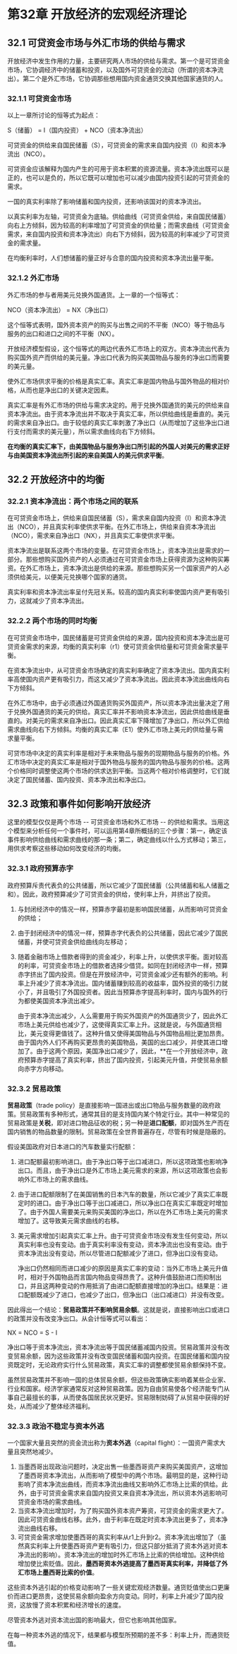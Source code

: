 # 第32章 开放经济的宏观经济理论

## 32.1 可贷资金市场与外汇市场的供给与需求
开放经济中发生作用的力量，主要研究两人市场的供给与需求。第一个是可贷资金市场，它协调经济中的储蓄和投资，以及国外可贷资金的流动（所谓的资本净流出）。第二个是外汇市场，它协调那些想用国内资金通货交换其他国家通货的人。

### 32.1.1 可贷资金市场
以上一章所讨论的恒等式为起点：

S（储蓄） = I（国内投资） + NCO（资本净流出）

可贷资金的供给来自国民储蓄（S），可贷资金的需求来自国内投资（I）和资本净流出（NCO）。

可贷资金应该解释为国内产生的可用于资本积累的资源流量。资本净流出既可以是正的，也可以是负的，所以它既可以增加也可以减少由国内投资引起的可贷资金的需求。

一国的真实利率除了影响储蓄和国内投资，还影响该国对的资本净流出。

以真实利率为左轴，可贷资金为底轴。供给曲线（可贷资金供给，来自国民储蓄）向右上方倾斜，因为较高的利率增加了可贷资金的供给量；而需求曲线（可贷资金需求，来自国内投资和资本净流出）向右下方倾斜，因为较高的利率减少了可贷资金的需求量。

在均衡利率时，人们想储蓄的量正好与合意的国内投资和资本净流出量平衡。

### 32.1.2 外汇市场
外汇市场的参与者用美元兑换外国通货。上一章的一个恒等式：

NCO（资本净流出） = NX（净出口）

这个恒等式表明，国外资本资产的购买与出售之间的不平衡（NCO）等于物品与服务的出口和进口之间的不平衡（NX）。

开放经济模型假设，这个恒等式的两边代表外汇市场上的双方。资本净流出代表为购买国外资产而供给的美元量。净出口代表为购买美国物品与服务的净出口而需要的美元量。

使外汇市场供求平衡的价格是真实汇率。真实汇率是国内物品与国外物品的相对价格，从而也是净出口的关键决定因素。

真实汇率是有外汇市场的供给与需求决定的。用于兑换外国通货的美元的供给来自资本净流出。由于资本净流出并不取决于真实汇率，所以供给曲线是垂直的。美元的需求来自净出口。由于较低的真实汇率刺激了净出口（从而增加了这些净出口进行支付而需求的美元量），所以需求曲线向右下方倾斜。

**在均衡的真实汇率下，由美国物品与服务净出口所引起的外国人对美元的需求正好与由美国资本净流出所引起的来自美国人的美元供求平衡**。

## 32.2 开放经济中的均衡

### 32.2.1 资本净流出：两个市场之间的联系
在可贷资金市场上，供给来自国民储蓄（S），需求来自国内投资（I）和资本净流出（NCO），并且真实利率使供求平衡。在外汇市场上，供给来自资本净流出（NCO），需求来自净出口（NX），并且真实汇率使供求平衡。

资本净流出是联系这两个市场的变量。在可贷资金市场上，资本净流出是需求的一部分。那些想购买国外资产的人必须通过在可贷资金市场上获得资源为这种购买筹资。在外汇市场上，资本净流出是供给的来源。那些想购买另一个国家资产的人必须供给美元，以便美元兑换哪个国家的通货。

真实利率和资本净流出率呈付先冠关系。较高的国内真实利率使国内资产更有吸引力，这就减少了资本净流出。

### 32.2.2 两个市场的同时均衡
在可贷资金市场中，国民储蓄是可贷资金供给的来源，国内投资和资本净流出是可贷资金需求的来源，均衡的真实利率（r1）使可贷资金供给量和可贷资金需求量平衡。

在资本净流出中，从可贷资金市场确定的真实利率确定了资本净流出。国内真实利率高使国内资产更有吸引力，而这又减少了资本净流出。因此资本净流出曲线向右下方倾斜。

在外汇市场中，由于必须通过外国通货购买外国资产，所以资本净流出量决定了用于兑换外国通货的美元的供给。真实汇率并不影响资本净流出，因此供给曲线是垂直的。对美元的需求来自净出口。因此真实汇率下降增加了净出口，所以外汇供给需求曲线向右下方倾斜。均衡的真实汇率（E1）使外汇市场上美元的供给量与需求量平衡。

可贷市场中决定的真实利率是相对于未来物品与服务的现期物品与服务的价格。外汇市场中决定的真实汇率是相对于国外物品与服务的国内物品与服务的价格。这两个价格同时调整使这两个市场的供求达到平衡。当这两个相对价格调整时，它们就决定了国民储蓄、国内投资、资本净流出和净出口。

## 32.3 政策和事件如何影响开放经济
这里的模型仅仅是两个市场 -- 可贷资金市场和外汇市场 -- 的供给和需求。当用这个模型来分析任何一个事件时，可以运用第4章所概括的三个步骤：第一，确定该事件影响供给曲线和需求曲线的那一条；第二，确定曲线以什么方式移动；第三，用供求考察这些移动如何改变经济的均衡。

### 32.3.1 政府预算赤字
政府预算斥责代表负的公共储蓄，所以它减少了国民储蓄（公共储蓄和私人储蓄之和）。因此，政府预算减少了可贷资金的供给，使利率上升，并挤出了投资。

1. 与封闭经济中的情况一样，预算赤字最初是影响国民储蓄，从而影响可贷资金的供给；
2. 由于封闭经济中的情况一样，预算赤字代表负的公共储蓄，因此它减少了国民储蓄，并使可贷资金供给曲线向左移动；
3. 随着金融市场上借款者得到的资金减少，利率上升，以使供求平衡。面对较高的利率，可贷资金市场上的借款者选择少借贷。如同在封闭经济中一样，预算赤字挤出了国内投资。但是在开放经济中，可贷资金减少还有额外的影响。利率上升减少了资本净流出。国内储蓄赚到较高的收益率，国外投资的吸引力就小了，并且吸引了外国投资者。因此当预算赤字提高利率时，国内与国外的行为都使美国资本净流出减少。

    由于资本净流出减少，人么需要用于购买外国资产的外国通货少了，因此外汇市场上美元供给也减少了，这使得真实汇率上升。这就是说，与外国通货相比，美元变得更值钱了。这种升值又使得美国物品与外国物品相比更加昂贵。由于国内外人们不再购买更昂贵的美国物品，美国的出口减少，并使其进口增加了。由于这两个原因，美国净出口减少了，因此，**在一个开放经济中，政府预算赤字提高了真实利率，挤出了国内投资，引起美元升值，并使贸易余额向赤字方向移动。

### 32.3.2 贸易政策
**贸易政策**（trade policy）是直接影响一国进出或出口物品与服务数量的政府政策。贸易政策有多种形式，通常其目的是支持国内某个特定行业。其中一种常见的贸易政策是**关税**，即对进口物品征收的税；另一种是**进口配额**，即对国外生产而在国内销售的物品数量的限制。贸易政策在全世界普遍存在，尽管有时候是隐蔽的。

假设美国政府对日本进口的汽车数量实行配额：
1. 进口配额最初影响进口。由于净出口等于出口减进口，所以这项政策也影响净出口。而且，由于净出口是外汇市场上美元需求的来源，所以这项政策也会影响外汇市场上的需求曲线。
2. 由于进口配额限制了在美国销售的日本汽车的数量，所以它减少了真实汇率既定时的进口。由于净出口等于出口减进口，所以净出口在真实汇率既定时增加了。由于外国人需要美元来购买美国的净出口，所以在外汇市场上美元的需求增加了。这导致美元需求曲线的右移。
3. 美元需求增加引起真实汇率上升。由于可贷资金市场没有发生任何变动，所以真实利率也没有变动。由于真实利率没有变动，资本净流出也没有变动。由于资本净流出没有变动，所以尽管进口配额减少了进口，但净出口没有变动。

    净出口仍然相同而进口减少的原因是真实汇率的变动：当外汇市场上美元升值时，相对于外国物品而言国内物品变得昂贵了。这种升值鼓励进口而抑制出口，并且这两种变动的作用抵消了由进口配额直接增加的净出口。结果是：进口配额既减少了进口，也减少了出口，但净出口（出口减进口）并没有改变。

因此得出一个结论：**贸易政策并不影响贸易余额**。这就是说，直接影响出口或进口的政策并没有改变净出口。从会计恒等式可以看出：

NX = NCO = S - I

净出口等于资本净流出，资本净流出等于国民储蓄减国内投资。贸易政策并没有改变贸易余额，因为这些政策并没有改变国民储蓄和国内投资。在国民储蓄和国内投资既定时，无论政府实行什么贸易政策，真实汇率的调整都使贸易余额保持不变。

虽然贸易政策并不影响一国的总体贸易余额，但这些政策确实影响着某些企业家、行业和国家。经济学家通常反对这种贸易政策。因为自由贸易使各个经济能专门从事自己最擅长的事，从而使各国居民状况更好。贸易限制妨碍了从贸易中获得的好处，从而减少了整体经济福利。

### 32.3.3 政治不稳定与资本外逃
一个国家大量且突然的资金流出称为**资本外逃**（capital flight）：一国资产需求大量且突然地减少。

1. 当墨西哥出现政治问题时，决定出售一些墨西哥资产来购买美国资产，这增加了墨西哥资本净流出，从而影响了模型中的两个市场。最明显的是，这种行动影响了资本净流出曲线，而资本净流出曲线又影响外汇市场上比索的供给。此外，由于可贷资金需求来自国内投资又来自资本净流出，所以资本外逃影响可贷资金市场的需求曲线。
2. 当资本净流出增加时，为了购买国外资本资产筹资，可贷资金的需求更大了。因此可贷资金曲线右移。此外，由于利率在既定时资本净流出更多了，资本净流出曲线右移。
3. 可贷资金需求增加使墨西哥的真实利率从r1上升到r2。资本净流出增加了（虽然真实利率上升使墨西哥资产更有吸引力，但这只部分抵消了资本外逃对资本净流出的影响）。资本净流出的增加时外汇市场上比索的供给增加。这种供给增加使比索贬值。因此，**墨西哥资本外逃提高了墨西哥真实利率，并降低了外汇市场上墨西哥比索的价值**。

这些资本外逃引起的价格变动影响了一些关键宏观经济数量。通货贬值使出口更廉价而进口更昂贵，这使贸易余额向盈余方向变动。同时，利率上升减少了国内投资，这放慢了资本积累和经济增长的速度。

尽管资本外逃对资本流出国的影响最大，但它也影响其他国家。

在每一种资本外逃的情况下，结果都与模型所预期的差不多：利率上升，而通货贬值。